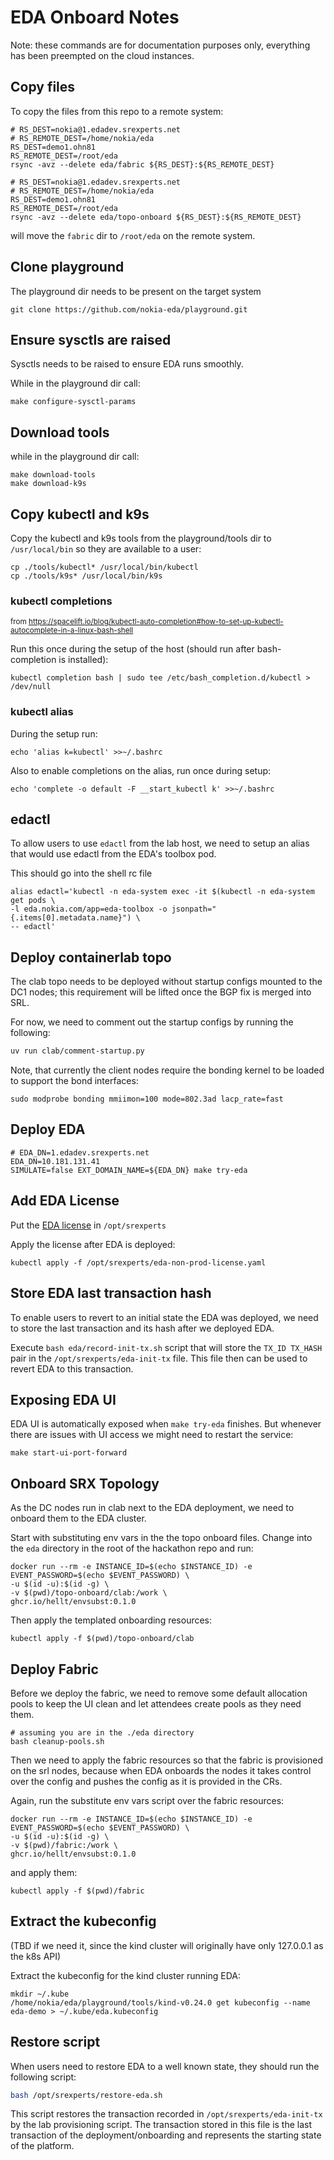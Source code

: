 # EDA Onboard Notes

Note: these commands are for documentation purposes only, everything has been preempted on the cloud instances.

## Copy files

To copy the files from this repo to a remote system:

```shell
# RS_DEST=nokia@1.edadev.srexperts.net
# RS_REMOTE_DEST=/home/nokia/eda
RS_DEST=demo1.ohn81
RS_REMOTE_DEST=/root/eda
rsync -avz --delete eda/fabric ${RS_DEST}:${RS_REMOTE_DEST}
```

```shell
# RS_DEST=nokia@1.edadev.srexperts.net
# RS_REMOTE_DEST=/home/nokia/eda
RS_DEST=demo1.ohn81
RS_REMOTE_DEST=/root/eda
rsync -avz --delete eda/topo-onboard ${RS_DEST}:${RS_REMOTE_DEST}
```

will move the `fabric` dir to `/root/eda` on the remote system.

## Clone playground

The playground dir needs to be present on the target system

```shell
git clone https://github.com/nokia-eda/playground.git
```

## Ensure sysctls are raised

Sysctls needs to be raised to ensure EDA runs smoothly.

While in the playground dir call:

```shell
make configure-sysctl-params
```

## Download tools

while in the playground dir call:

```shell
make download-tools
make download-k9s
```

## Copy kubectl and k9s

Copy the kubectl and k9s tools from the playground/tools dir to `/usr/local/bin` so they are available to a user:

```shell
cp ./tools/kubectl* /usr/local/bin/kubectl
cp ./tools/k9s* /usr/local/bin/k9s
```

### kubectl completions

<small>from https://spacelift.io/blog/kubectl-auto-completion#how-to-set-up-kubectl-autocomplete-in-a-linux-bash-shell</small>

Run this once during the setup of the host (should run after bash-completion is installed):

```
kubectl completion bash | sudo tee /etc/bash_completion.d/kubectl > /dev/null
```

### kubectl alias

During the setup run:

```
echo 'alias k=kubectl' >>~/.bashrc
```

Also to enable completions on the alias, run once during setup:

```
echo 'complete -o default -F __start_kubectl k' >>~/.bashrc
```

## edactl

To allow users to use `edactl` from the lab host, we need to setup an alias that would use edactl from the EDA's toolbox pod.

This should go into the shell rc file

```
alias edactl='kubectl -n eda-system exec -it $(kubectl -n eda-system get pods \
-l eda.nokia.com/app=eda-toolbox -o jsonpath="{.items[0].metadata.name}") \
-- edactl'
```

## Deploy containerlab topo

The clab topo needs to be deployed without startup configs mounted to the DC1 nodes; this requirement will be lifted once the BGP fix is merged into SRL.

For now, we need to comment out the startup configs by running the following:

```bash
uv run clab/comment-startup.py
```

Note, that currently the client nodes require the bonding kernel to be loaded to support the bond interfaces:

```
sudo modprobe bonding mmiimon=100 mode=802.3ad lacp_rate=fast
```

## Deploy EDA

```shell
# EDA_DN=1.edadev.srexperts.net
EDA_DN=10.181.131.41
SIMULATE=false EXT_DOMAIN_NAME=${EDA_DN} make try-eda
```

## Add EDA License

Put the [EDA license](https://gitlabe2.ext.net.nokia.com/sr/eda/license/-/blob/main/eda-non-prod-license.yaml?ref_type=heads) in `/opt/srexperts`

Apply the license after EDA is deployed:

```
kubectl apply -f /opt/srexperts/eda-non-prod-license.yaml
```

## Store EDA last transaction hash

To enable users to revert to an initial state the EDA was deployed, we need to store the last transaction and its hash after we deployed EDA.

Execute `bash eda/record-init-tx.sh` script that will store the `TX_ID TX_HASH` pair in the `/opt/srexperts/eda-init-tx` file. This file then can be used to revert EDA to this transaction.

## Exposing EDA UI

EDA UI is automatically exposed when `make try-eda` finishes. But whenever there are issues with UI access we might need to restart the service:

```
make start-ui-port-forward
```

## Onboard SRX Topology

As the DC nodes run in clab next to the EDA deployment, we need to onboard them to the EDA cluster.

Start with substituting env vars in the the topo onboard files. Change into the `eda` directory in the root of the hackathon repo and run:

```shell
docker run --rm -e INSTANCE_ID=$(echo $INSTANCE_ID) -e EVENT_PASSWORD=$(echo $EVENT_PASSWORD) \
-u $(id -u):$(id -g) \
-v $(pwd)/topo-onboard/clab:/work \
ghcr.io/hellt/envsubst:0.1.0
```

Then apply the templated onboarding resources:

```shell
kubectl apply -f $(pwd)/topo-onboard/clab
```

## Deploy Fabric

Before we deploy the fabric, we need to remove some default allocation pools to keep the UI clean and let attendees create pools as they need them.

```shell
# assuming you are in the ./eda directory
bash cleanup-pools.sh
```

Then we need to apply the fabric resources so that the fabric is provisioned on the srl nodes, because when EDA onboards the nodes it takes control over the config and pushes the config as it is provided in the CRs.

Again, run the substitute env vars script over the fabric resources:

```shell
docker run --rm -e INSTANCE_ID=$(echo $INSTANCE_ID) -e EVENT_PASSWORD=$(echo $EVENT_PASSWORD) \
-u $(id -u):$(id -g) \
-v $(pwd)/fabric:/work \
ghcr.io/hellt/envsubst:0.1.0
```

and apply them:

```shell
kubectl apply -f $(pwd)/fabric
```

## Extract the kubeconfig

(TBD if we need it, since the kind cluster will originally have only 127.0.0.1 as the k8s API)

Extract the kubeconfig for the kind cluster running EDA:

```
mkdir ~/.kube
/home/nokia/eda/playground/tools/kind-v0.24.0 get kubeconfig --name eda-demo > ~/.kube/eda.kubeconfig
```

## Restore script

When users need to restore EDA to a well known state, they should run the following script:

```bash
bash /opt/srexperts/restore-eda.sh
```

This script restores the transaction recorded in `/opt/srexperts/eda-init-tx` by the lab provisioning script. The transaction stored in this file is the last transaction of the deployment/onboarding and represents the starting state of the platform.
